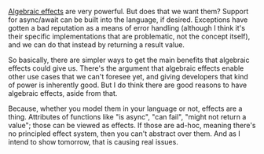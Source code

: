 [Algebraic effects](/daily/2024-12-10) are very powerful. But does that we want
them? Support for async/await can be built into the language, if desired.
Exceptions have gotten a bad reputation as a means of error handling (although I
think it's their specific implementations that are problematic, not the concept
itself), and we can do that instead by returning a result value.

So basically, there are simpler ways to get the main benefits that algebraic
effects could give us. There's the argument that algebraic effects enable other
use cases that we can't foresee yet, and giving developers that kind of power is
inherently good. But I do think there are good reasons to have algebraic
effects, aside from that.

Because, whether you model them in your language or not, effects are a thing.
Attributes of functions like "is async", "can fail", "might not return a value";
those can be viewed as effects. If those are ad-hoc, meaning there's no
principled effect system, then you can't abstract over them. And as I intend to
show tomorrow, that is causing real issues.
